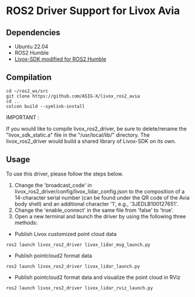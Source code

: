 # ROS2 Driver Support for Livox Avia
## Dependencies
* Ubuntu 22.04
* ROS2 Humble
* [Livox-SDK modified for ROS2 Humble](https://github.com/acceleration-robotics/Livox-SDK.git)
## Compilation
```
cd ~/ros2_ws/src
git clone https://github.com/ASIG-X/livox_ros2_avia
cd ..
colcon build --symlink-install
```
IMPORTANT :

If you would like to compile livox_ros2_driver, be sure to delete/rename the "livox_sdk_static.a" file in the "/usr/local/lib/" directory. The livox_ros2_driver would build a shared library of Livox-SDK on its own.

## Usage
To use this driver, please follow the steps below.
1. Change the 'broadcast_code' in livox_ros2_driver/config/livox_lidar_config.json to the composition of a 14-character serial number (can be found under the QR code of the Avia body shell) and an additional character '1', e.g., '3JEDLB100127651'.
2. Change the 'enable_connect' in the same file from 'false' to 'true'.
3. Open a new terminal and launch the driver by using the following three methods:
* Publish Livox customized point cloud data
```
ros2 launch livox_ros2_driver livox_lidar_msg_launch.py
```
* Publish pointcloud2 format data
```
ros2 launch livox_ros2_driver livox_lidar_launch.py
```
* Publish pointcloud2 format data and visualize the point cloud in RViz
```
ros2 launch livox_ros2_driver livox_lidar_rviz_launch.py
```
